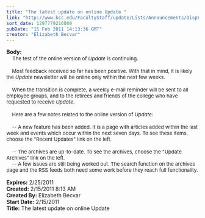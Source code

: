 ```yaml
---
title: "The latest update on online Update "
link: "http://www.kcc.edu/FacultyStaff/update/Lists/Announcements/DispForm.aspx?ID=117"
sort_date: 1297779216000
pubDate: "15 Feb 2011 14:13:36 GMT"
creator: "Elizabeth Becvar"
---
```


<div><b>Body:</b> <div class=ExternalClass64204348551C4DC59FC5084983AC4F47><div>    <font size=2>The test of the online version of <em>Update</em> is continuing.</font></div>
<div><br><font size=2>    Most feedback received so far has been positive. With that in mind, it is likely the <em>Update</em> newsletter will be online only within the next few weeks.</font></div>
<div><br><font size=2>    When the transition is complete, a weekly e-mail reminder will be sent to all employee groups, and to the retirees and friends of the college who have requested to receive <em>Update</em>.</font></div>
<div><br><font size=2>    Here are a few notes related to the online version of <em>Update</em>:</font></div>
<div><br><font size=2>    -- A new feature has been added. It is a page with articles added within the last week and events which occur within the next seven days. To see these items, choose the &quot;Recent Updates&quot; link on the left.</font></div>
<div><br><font size=2>    -- The archives are up-to-date. To see the archives, choose the &quot;Update Archives&quot; link on the left.<br>    -- A few issues are still being worked out. The search function on the archives page and the RSS feeds both need some work before they reach full functionality. <br>    </font></div></div></div>
<div><b>Expires:</b> 2/25/2011</div>
<div><b>Created:</b> 2/15/2011 8:13 AM</div>
<div><b>Created By:</b> Elizabeth Becvar</div>
<div><b>Start Date:</b> 2/15/2011</div>
<div><b>Title:</b> The latest update on online Update </div>
